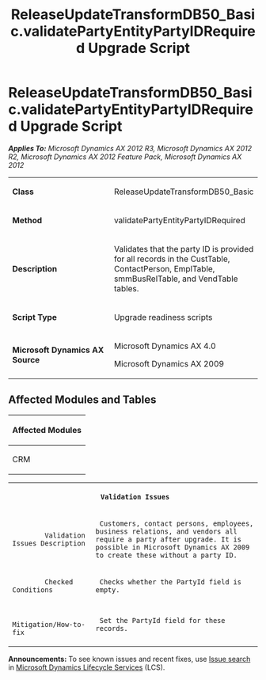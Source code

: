 ﻿---
title: ReleaseUpdateTransformDB50_Basic.validatePartyEntityPartyIDRequired Upgrade Script
TOCTitle: ReleaseUpdateTransformDB50_Basic.validatePartyEntityPartyIDRequired Upgrade Script
ms:assetid: c1fb2a25-1ca8-bf31-6c13-62187b620711
ms:mtpsurl: https://msdn.microsoft.com/en-us/library/JJ686815(v=AX.60)
ms:contentKeyID: 49711012
ms.date: 05/18/2015
mtps_version: v=AX.60
---

# ReleaseUpdateTransformDB50\_Basic.validatePartyEntityPartyIDRequired Upgrade Script 


_**Applies To:** Microsoft Dynamics AX 2012 R3, Microsoft Dynamics AX 2012 R2, Microsoft Dynamics AX 2012 Feature Pack, Microsoft Dynamics AX 2012_

<table>
<colgroup>
<col style="width: 50%" />
<col style="width: 50%" />
</colgroup>
<tbody>
<tr class="odd">
<td><p><strong>Class</strong></p></td>
<td><p>ReleaseUpdateTransformDB50_Basic</p></td>
</tr>
<tr class="even">
<td><p><strong>Method</strong></p></td>
<td><p>validatePartyEntityPartyIDRequired</p></td>
</tr>
<tr class="odd">
<td><p><strong>Description</strong></p></td>
<td><p>Validates that the party ID is provided for all records in the CustTable, ContactPerson, EmplTable, smmBusRelTable, and VendTable tables.</p></td>
</tr>
<tr class="even">
<td><p><strong>Script Type</strong></p></td>
<td><p>Upgrade readiness scripts</p></td>
</tr>
<tr class="odd">
<td><p><strong>Microsoft Dynamics AX Source</strong></p></td>
<td><p>Microsoft Dynamics AX 4.0</p>
<p>Microsoft Dynamics AX 2009</p></td>
</tr>
</tbody>
</table>


## Affected Modules and Tables

<table>
<colgroup>
<col style="width: 100%" />
</colgroup>
<thead>
<tr class="header">
<th><p>Affected Modules</p></th>
</tr>
</thead>
<tbody>
<tr class="odd">
<td><p>CRM</p></td>
</tr>
</tbody>
</table>


<table xmlns="http://www.w3.org/1999/xhtml">
              <tr><th colspan="2">
		
   <p>
   
	 Validation Issues
  </p>
  </th></tr>
              <tr><td>
		
   <p>
   
	 
            Validation Issues Description
          
  </p>
  </td><td>
		
   <p>
   
	 Customers, contact persons, employees, business relations, and vendors all require a party after upgrade. It is possible in Microsoft Dynamics AX 2009 to create these without a party ID.
  </p>
  </td></tr>
              <tr><td>
		
   <p>
   
	 
            Checked Conditions
          
  </p>
  </td><td>
		
   <p>
   
	 Checks whether the PartyId field is empty.
  </p>
  </td></tr>
              <tr><td>
		
   <p>
   
	 
            Mitigation/How-to-fix
          
  </p>
  </td><td>
		
   <p>
   
	 Set the PartyId field for these records.
  </p>
  </td></tr>
            </table>

  
**Announcements:** To see known issues and recent fixes, use [Issue search](http://go.microsoft.com/fwlink/?linkid=389258) in [Microsoft Dynamics Lifecycle Services](http://go.microsoft.com/fwlink/?linkid=306505) (LCS).

